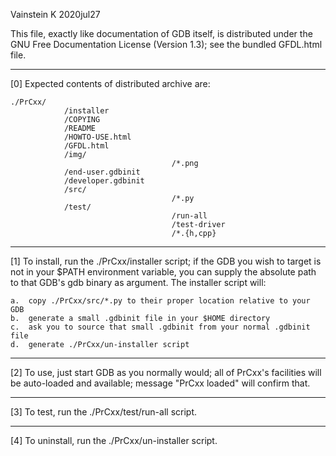 Vainstein K 2020jul27

This file, exactly like documentation of GDB itself, is distributed under the
GNU Free Documentation License (Version 1.3); see the bundled GFDL.html file.


_______________________________________________________________________________
[0] Expected contents of distributed archive are:

	./PrCxx/
				/installer
				/COPYING
				/README
				/HOWTO-USE.html
				/GFDL.html
				/img/
										/*.png
				/end-user.gdbinit
				/developer.gdbinit
				/src/
										/*.py
				/test/
										/run-all
										/test-driver
										/*.{h,cpp}


_______________________________________________________________________________
[1] To install, run the ./PrCxx/installer script; if the GDB you wish to
target is not in your $PATH environment variable, you can supply the
absolute path to that GDB's gdb binary as argument.  The installer script
will:

	a.	copy ./PrCxx/src/*.py to their proper location relative to your GDB
	b.	generate a small .gdbinit file in your $HOME directory
	c.	ask you to source that small .gdbinit from your normal .gdbinit file
	d.	generate ./PrCxx/un-installer script


_______________________________________________________________________________
[2] To use, just start GDB as you normally would; all of PrCxx's facilities
will be auto-loaded and available; message "PrCxx loaded" will confirm that.


_______________________________________________________________________________
[3] To test, run the ./PrCxx/test/run-all script.


_______________________________________________________________________________
[4] To uninstall, run the ./PrCxx/un-installer script.
